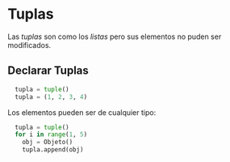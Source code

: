 # Tuplas
Las  _tuplas_ son como los _listas_ pero sus elementos no puden ser modificados.

## Declarar Tuplas
```python
  tupla = tuple()
  tupla = (1, 2, 3, 4)
```
Los elementos pueden ser de cualquier tipo:
```python
  tupla = tuple()
  for i in range(1, 5)
    obj = Objeto()
    tupla.append(obj)
```
